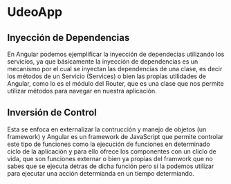 # UdeoApp

## Inyección de Dependencias

En Angular podemos ejemplificar la inyección de dependecias utilizando los servicios, ya que básicamente la inyección de dependencias es un mecanismo por el cual se inyectan las dependencias de una clase, es decir los métodos de un Servicio (Services) o bien las propias utilidades de Angular, como lo es el módulo del Router, que es una clase que nos permite utilizar métodos para navegar en nuestra aplicación.

## Inversión de Control

Esta se enfoca en externalizar la contrucción y manejo de objetos (un framework) y Angular es un framework de JavaScript que permite controlar este tipo de funciones como la ejecución de funciones en determinado ciclo de la aplicación y para ello ofrece los componentes con un cliclo de vida, que son funciones externar o bien ya propias del framwork que no sabes que se ejecuta detras de dicha función pero si la podemos utilizar para ejecutar una acción determianda en un tiempo determiando.
